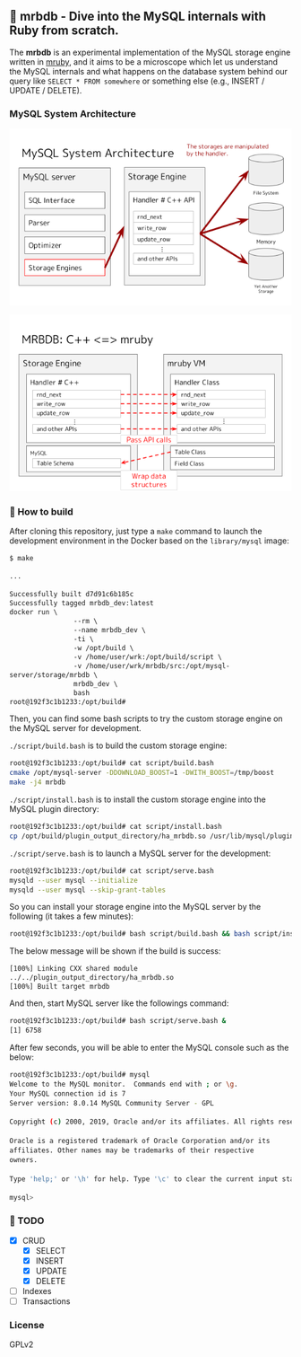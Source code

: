 ## :rocket: mrbdb - Dive into the MySQL internals with Ruby from scratch.

The **mrbdb** is an experimental implementation of the MySQL storage engine written in [mruby](https://github.com/mruby/mruby), and it aims to be a microscope which let us understand the MySQL internals and what happens on the database system behind our query like `SELECT * FROM somewhere` or something else (e.g., INSERT / UPDATE / DELETE).

### MySQL System Architecture

![MySQL System Architecture](./images/system_architecture.png)

![MRBDB](./images/mrbdb.png)

### :whale: How to build

After cloning this repository, just type a `make` command to launch the development environment in the Docker based on the `library/mysql` image:

```
$ make

...

Successfully built d7d91c6b185c
Successfully tagged mrbdb_dev:latest
docker run \
                --rm \
                --name mrbdb_dev \
                -ti \
                -w /opt/build \
                -v /home/user/wrk:/opt/build/script \
                -v /home/user/wrk/mrbdb/src:/opt/mysql-server/storage/mrbdb \
                mrbdb_dev \
                bash
root@192f3c1b1233:/opt/build#
```

Then, you can find some bash scripts to try the custom storage engine on the MySQL server for development.

`./script/build.bash` is to build the custom storage engine:

```bash
root@192f3c1b1233:/opt/build# cat script/build.bash
cmake /opt/mysql-server -DDOWNLOAD_BOOST=1 -DWITH_BOOST=/tmp/boost
make -j4 mrbdb
```

`./script/install.bash` is to install the custom storage engine into the MySQL plugin directory:

```bash
root@192f3c1b1233:/opt/build# cat script/install.bash
cp /opt/build/plugin_output_directory/ha_mrbdb.so /usr/lib/mysql/plugin/
```

`./script/serve.bash` is to launch a MySQL server for the development:

```bash
root@192f3c1b1233:/opt/build# cat script/serve.bash
mysqld --user mysql --initialize
mysqld --user mysql --skip-grant-tables
```

So you can install your storage engine into the MySQL server by the following (it takes a few minutes):

```bash
root@192f3c1b1233:/opt/build# bash script/build.bash && bash script/install.bash
```

The below message will be shown if the build is success:

```
[100%] Linking CXX shared module ../../plugin_output_directory/ha_mrbdb.so
[100%] Built target mrbdb
```

And then, start MySQL server like the followings command:

```bash
root@192f3c1b1233:/opt/build# bash script/serve.bash &
[1] 6758
```

After few seconds, you will be able to enter the MySQL console such as the below:

```bash
root@192f3c1b1233:/opt/build# mysql
Welcome to the MySQL monitor.  Commands end with ; or \g.
Your MySQL connection id is 7
Server version: 8.0.14 MySQL Community Server - GPL

Copyright (c) 2000, 2019, Oracle and/or its affiliates. All rights reserved.

Oracle is a registered trademark of Oracle Corporation and/or its
affiliates. Other names may be trademarks of their respective
owners.

Type 'help;' or '\h' for help. Type '\c' to clear the current input statement.

mysql> 
```

### :runner: TODO

- [x] CRUD
  - [x] SELECT
  - [x] INSERT
  - [x] UPDATE
  - [x] DELETE
- [ ] Indexes
- [ ] Transactions

### License

GPLv2
